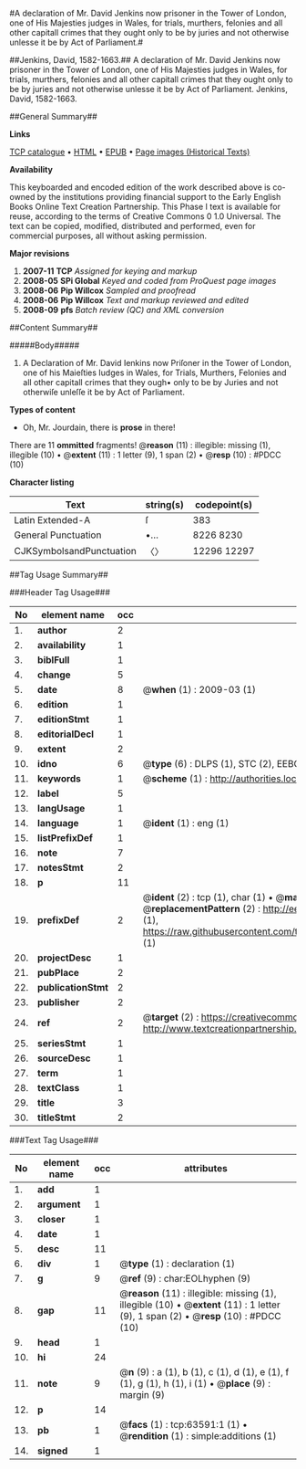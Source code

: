 #A declaration of Mr. David Jenkins now prisoner in the Tower of London, one of His Majesties judges in Wales, for trials, murthers, felonies and all other capitall crimes that they ought only to be by juries and not otherwise unlesse it be by Act of Parliament.#

##Jenkins, David, 1582-1663.##
A declaration of Mr. David Jenkins now prisoner in the Tower of London, one of His Majesties judges in Wales, for trials, murthers, felonies and all other capitall crimes that they ought only to be by juries and not otherwise unlesse it be by Act of Parliament.
Jenkins, David, 1582-1663.

##General Summary##

**Links**

[TCP catalogue](http://www.ota.ox.ac.uk/tcp/)  • 
[HTML](http://tei.it.ox.ac.uk/tcp/Texts-HTML/free/A46/A46770.html)  • 
[EPUB](http://tei.it.ox.ac.uk/tcp/Texts-EPUB/free/A46/A46770.epub) • 
[Page images (Historical Texts)](https://data.historicaltexts.jisc.ac.uk/view?pubId=eebo-12576440e&pageId=eebo-12576440e-63591-1)

**Availability**

This keyboarded and encoded edition of the
	       work described above is co-owned by the institutions
	       providing financial support to the Early English Books
	       Online Text Creation Partnership. This Phase I text is
	       available for reuse, according to the terms of Creative
	       Commons 0 1.0 Universal. The text can be copied,
	       modified, distributed and performed, even for
	       commercial purposes, all without asking permission.

**Major revisions**

1. __2007-11__ __TCP__ *Assigned for keying and markup*
1. __2008-05__ __SPi Global__ *Keyed and coded from ProQuest page images*
1. __2008-06__ __Pip Willcox__ *Sampled and proofread*
1. __2008-06__ __Pip Willcox__ *Text and markup reviewed and edited*
1. __2008-09__ __pfs__ *Batch review (QC) and XML conversion*

##Content Summary##

#####Body#####

1. A Declaration of Mr. David Ienkins now Priſoner in the Tower of London, one of his Maieſties Iudges in Wales, for Trials, Murthers, Felonies and all other capitall crimes that they ough• only to be by Juries and not otherwiſe unleſſe it be by Act of Parliament.

**Types of content**

  * Oh, Mr. Jourdain, there is **prose** in there!

There are 11 **ommitted** fragments! 
 @__reason__ (11) : illegible: missing (1), illegible (10)  •  @__extent__ (11) : 1 letter (9), 1 span (2)  •  @__resp__ (10) : #PDCC (10)

**Character listing**


|Text|string(s)|codepoint(s)|
|---|---|---|
|Latin Extended-A|ſ|383|
|General Punctuation|•…|8226 8230|
|CJKSymbolsandPunctuation|〈〉|12296 12297|

##Tag Usage Summary##

###Header Tag Usage###

|No|element name|occ|attributes|
|---|---|---|---|
|1.|__author__|2||
|2.|__availability__|1||
|3.|__biblFull__|1||
|4.|__change__|5||
|5.|__date__|8| @__when__ (1) : 2009-03 (1)|
|6.|__edition__|1||
|7.|__editionStmt__|1||
|8.|__editorialDecl__|1||
|9.|__extent__|2||
|10.|__idno__|6| @__type__ (6) : DLPS (1), STC (2), EEBO-CITATION (1), OCLC (1), VID (1)|
|11.|__keywords__|1| @__scheme__ (1) : http://authorities.loc.gov/ (1)|
|12.|__label__|5||
|13.|__langUsage__|1||
|14.|__language__|1| @__ident__ (1) : eng (1)|
|15.|__listPrefixDef__|1||
|16.|__note__|7||
|17.|__notesStmt__|2||
|18.|__p__|11||
|19.|__prefixDef__|2| @__ident__ (2) : tcp (1), char (1)  •  @__matchPattern__ (2) : ([0-9\-]+):([0-9IVX]+) (1), (.+) (1)  •  @__replacementPattern__ (2) : http://eebo.chadwyck.com/downloadtiff?vid=$1&page=$2 (1), https://raw.githubusercontent.com/textcreationpartnership/Texts/master/tcpchars.xml#$1 (1)|
|20.|__projectDesc__|1||
|21.|__pubPlace__|2||
|22.|__publicationStmt__|2||
|23.|__publisher__|2||
|24.|__ref__|2| @__target__ (2) : https://creativecommons.org/publicdomain/zero/1.0/ (1), http://www.textcreationpartnership.org/docs/. (1)|
|25.|__seriesStmt__|1||
|26.|__sourceDesc__|1||
|27.|__term__|1||
|28.|__textClass__|1||
|29.|__title__|3||
|30.|__titleStmt__|2||


###Text Tag Usage###

|No|element name|occ|attributes|
|---|---|---|---|
|1.|__add__|1||
|2.|__argument__|1||
|3.|__closer__|1||
|4.|__date__|1||
|5.|__desc__|11||
|6.|__div__|1| @__type__ (1) : declaration (1)|
|7.|__g__|9| @__ref__ (9) : char:EOLhyphen (9)|
|8.|__gap__|11| @__reason__ (11) : illegible: missing (1), illegible (10)  •  @__extent__ (11) : 1 letter (9), 1 span (2)  •  @__resp__ (10) : #PDCC (10)|
|9.|__head__|1||
|10.|__hi__|24||
|11.|__note__|9| @__n__ (9) : a (1), b (1), c (1), d (1), e (1), f (1), g (1), h (1), i (1)  •  @__place__ (9) : margin (9)|
|12.|__p__|14||
|13.|__pb__|1| @__facs__ (1) : tcp:63591:1 (1)  •  @__rendition__ (1) : simple:additions (1)|
|14.|__signed__|1||
